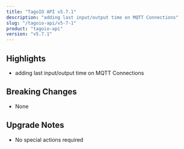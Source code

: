 ```yaml
---
title: "TagoIO API v5.7.1"
description: "adding last input/output time on MQTT Connections"
slug: "/tagoio-api/v5-7-1"
product: "tagoio-api"
version: "v5.7.1"
---
```


## Highlights

- adding last input/output time on MQTT Connections

## Breaking Changes

- None

## Upgrade Notes

- No special actions required
